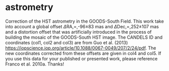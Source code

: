 # astrometry
Correction of the HST astrometry in the GOODS-South Field. This work take into account a global offset $\Delta$RA\,=\,-96$\pm$83 mas and $\Delta$Dec\,=\,252$\pm$107 mas and a distortion offset that was artificially introduced in the process of building the mosaic of the GOODS-South HST image. The CANDELS ID and coordinates (col1, col2 and col3) are from Guo et al. (2013) https://iopscience.iop.org/article/10.1088/0067-0049/207/2/24/pdf. The new coordinates corrected from these offsets are given in col4 and col5.
If you use this data for your published or presented work, please reference Franco et al. 2010a. Thanks!
